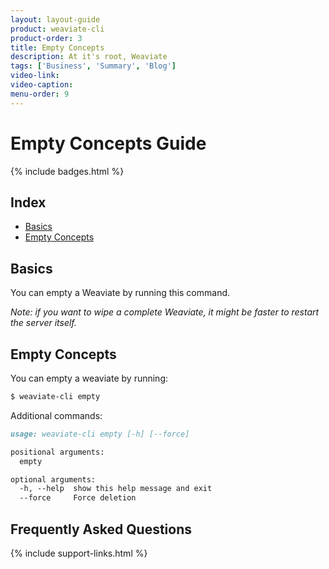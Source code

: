 ```yaml
---
layout: layout-guide
product: weaviate-cli
product-order: 3
title: Empty Concepts
description: At it's root, Weaviate 
tags: ['Business', 'Summary', 'Blog']
video-link:
video-caption:
menu-order: 9
---
```


# Empty Concepts Guide

{% include badges.html %}

## Index

- [Basics](#basics)
- [Empty Concepts](#empty-concepts)

## Basics

You can empty a Weaviate by running this command.

_Note: if you want to wipe a complete Weaviate, it might be faster to restart the server itself._

## Empty Concepts

You can empty a weaviate by running:

```bash
$ weaviate-cli empty
```

Additional commands:

```markdown
usage: weaviate-cli empty [-h] [--force]

positional arguments:
  empty

optional arguments:
  -h, --help  show this help message and exit
  --force     Force deletion
```

## Frequently Asked Questions

{% include support-links.html %}